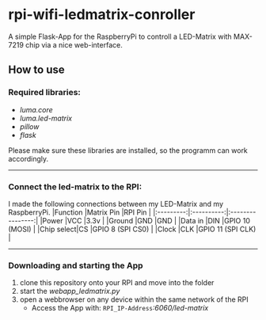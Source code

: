 # rpi-wifi-ledmatrix-conroller
A simple Flask-App for the RaspberryPi to controll a LED-Matrix with MAX-7219 chip via a nice web-interface.

## How to use
### Required libraries:
* _luma.core_
* _luma.led-matrix_
* _pillow_
* _flask_

Please make sure these libraries are installed, so the programm can work accordingly.

---
### Connect the led-matrix to the RPI:
I made the following connections between my LED-Matrix and my RaspberryPi.
|Function   |Matrix Pin  |RPI Pin           |
|:---------:|:----------:|:----------------:|
|Power      |VCC         |3.3v              |
|Ground     |GND         |GND               |
|Data in    |DIN         |GPIO 10 (MOSI)    |
|Chip select|CS          |GPIO 8 (SPI CS0)  |
|Clock      |CLK         |GPIO 11 (SPI CLK) |

---
### Downloading and starting the App
1.  clone this repository onto your RPI and move into the folder
2.  start the _webapp_ledmatrix.py_
3.  open a webbrowser on any device within the same network of the RPI
    * Access the App with: `RPI_IP-Address`_:6060/led-matrix_
